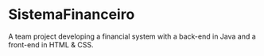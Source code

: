 # SistemaFinanceiro
A team project developing a financial system with a back-end in Java and a front-end in HTML &amp; CSS.
